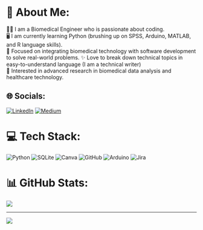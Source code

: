 # 💫 About Me:

👩‍🔬 I am  a Biomedical Engineer who is passionate about coding. <br>
🖥️ I am currently learning Python (brushing up on SPSS, Arduino, MATLAB, and R language skills).<br>
🧠 Focused on integrating biomedical technology with software development to solve real-world problems.<be>
✨ Love to break down technical topics in easy-to-understand language (I am a technical writer)<br>
🔬 Interested in advanced research in biomedical data analysis and healthcare technology.<be>




## 🌐 Socials:
[![LinkedIn](https://img.shields.io/badge/LinkedIn-%230077B5.svg?logo=linkedin&logoColor=white)](https://linkedin.com/in/https://www.linkedin.com/in/sana-raza-393582164/) 
[![Medium](https://img.shields.io/badge/Medium-12100E?logo=medium&logoColor=white)](https://medium.com/@https://medium.com/@sana.raxa321) 

# 💻 Tech Stack:
![Python](https://img.shields.io/badge/python-3670A0?style=for-the-badge&logo=python&logoColor=ffdd54) ![SQLite](https://img.shields.io/badge/sqlite-%2307405e.svg?style=for-the-badge&logo=sqlite&logoColor=white) ![Canva](https://img.shields.io/badge/Canva-%2300C4CC.svg?style=for-the-badge&logo=Canva&logoColor=white) ![GitHub](https://img.shields.io/badge/github-%23121011.svg?style=for-the-badge&logo=github&logoColor=white) ![Arduino](https://img.shields.io/badge/-Arduino-00979D?style=for-the-badge&logo=Arduino&logoColor=white) ![Jira](https://img.shields.io/badge/jira-%230A0FFF.svg?style=for-the-badge&logo=jira&logoColor=white)
# 📊 GitHub Stats:


![](https://github-readme-stats.vercel.app/api/top-langs/?username=Sanarazaaa&theme=dark&hide_border=false&include_all_commits=false&count_private=false&layout=compact)

---
[![](https://visitcount.itsvg.in/api?id=Sanarazaaa&icon=0&color=0)](https://visitcount.itsvg.in)

<!-- Proudly created with GPRM ( https://gprm.itsvg.in ) -->
